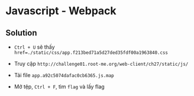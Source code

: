 # Javascript - Webpack

## Solution

- `Ctrl + U` sẽ thấy `href=./static/css/app.f213bed71a5d27ded35fdf00a1963840.css`

- Truy cập `http://challenge01.root-me.org/web-client/ch27/static/js/`

- Tải file `app.a92c5074dafac0cb6365.js.map`

- Mở tệp, `Ctrl + F`, tìm `flag` và lấy flag